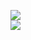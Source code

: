 [![](https://img.shields.io/badge/Made%20With-Github%20Spray-lightgrey.svg?style=for-the-badge&logo=github)](https://github.com/Annihil/github-spray#1181)  
[![](https://i.imgur.com/2DrTn0Z.gif)](https://github.com/Annihil/github-spray)